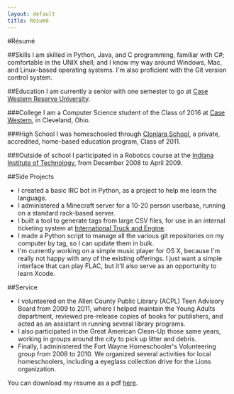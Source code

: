 ```yaml
---
layout: default 
title: Résumé
---
```


#Résumé

##Skills
I am skilled in Python, Java, and C programming, familiar with C#; comfortable in the UNIX shell; and I know my way around Windows, Mac, and Linux-based operating systems.  I'm also proficient with the Git version control system.  

##Education
I am currently a senior with one semester to go at [Case Western Reserve University](http://case.edu/).

###College
I am a Computer Science student of the Class of 2016 at [Case Western](http://case.edu/), in Cleveland, Ohio.

###High School
I was homeschooled through [Clonlara School](http://www.clonlara.org/), a private, accredited, home-based education program, Class of 2011.

###Outside of school
I participated in a Robotics course at the [Indiana Institute of Technology](http://www.indianatech.edu/), from December 2008 to April 2009.

##Side Projects
* I created a basic IRC bot in Python, as a project to help me learn the language.
* I administered a Minecraft server for a 10-20 person userbase, running on a standard rack-based server.
* I built a tool to generate tags from large CSV files, for use in an internal ticketing system at [International Truck and Engine](http://www.internationaltrucks.com/trucks/). 
* I made a Python script to manage all the various git repositories on my computer by tag, so I can update them in bulk.  
* I'm currently working on a simple music player for OS X, because I'm really not happy with any of the existing offerings.  I just want a simple interface that can play FLAC, but it'll also serve as an opportunity to learn Xcode. 

##Service
* I volunteered on the Allen County Public Library (ACPL) Teen Advisory Board from 2009 to 2011, where I helped maintain the Young Adults department, reviewed pre-release copies of books for publishers, and acted as an assistant in running several library programs.  
* I also participated in the Great American Clean-Up those same years, working in groups around the city to pick up litter and debris.  
* Finally, I administered the Fort Wayne Homeschooler's Volunteering group from 2008 to 2010.  We organized several activities for local homeschoolers, including a eyeglass collection drive for the Lions organization.


You can download my resume as a pdf [here]({{site.url}}downloads/resume.pdf "Résumé"). 
